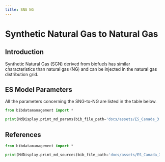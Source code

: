 ```yaml
---
title: SNG NG
---
```


# Synthetic Natural Gas to Natural Gas

## Introduction

Synthetic Natural Gas (SGN) derived from biofuels has similar characteristics than natural gas (NG) and can be injected
in the natural gas distribution grid.

## ES Model Parameters

All the parameters concerning the SNG-to-NG are listed in the table
below.

```python exec="on"
from bibdatamanagement import *

print(MdDisplay.print_md_params(bib_file_path='docs/assets/ES_Canada_3.bib',filter_entry='SNG_NG'))
```

## References

```python exec="on"
from bibdatamanagement import *

print(MdDisplay.print_md_sources(bib_file_path='docs/assets/ES_Canada_3.bib',filter_entry='SNG_NG'))
```
